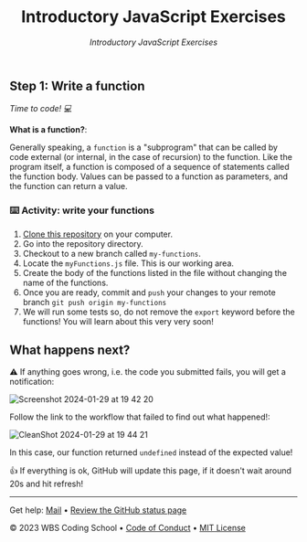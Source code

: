 <header>

<!--
  <<< Author notes: Course header >>>
  Read <https://skills.github.com/quickstart> for more information about how to build courses using this template.
  Include a 1280×640 image, course name in sentence case, and a concise description in emphasis.
  In your repository settings: enable template repository, add your 1280×640 social image, auto delete head branches.
  Next to "About", add description & tags; disable releases, packages, & environments.
  Add your open source license, GitHub uses the MIT license.
-->

# Introductory JavaScript Exercises

_Introductory JavaScript Exercises_

</header>

## Step 1: Write a function

_Time to code! :computer:_

**What is a function?**:

Generally speaking, a `function` is a "subprogram" that can be called by code external (or internal, in the case of recursion) to the function. Like the program itself, a function is composed of a sequence of statements called the function body. Values can be passed to a function as parameters, and the function can return a value.

### :keyboard: Activity: write your functions

1. [Clone this repository](https://docs.github.com/en/repositories/creating-and-managing-repositories/cloning-a-repository) on your computer.
2. Go into the repository directory.
3. Checkout to a new branch called `my-functions`.
4. Locate the `myFunctions.js` file. This is our working area.
5. Create the body of the functions listed in the file without changing the name of the functions.
6. Once you are ready, commit and `push` your changes to your remote branch `git push origin my-functions`
7. We will run some tests so, do not remove the `export` keyword before the functions! You will learn about this very very soon!

## What happens next?

:warning: If anything goes wrong, i.e. the code you submitted fails, you will get a notification:

![Screenshot 2024-01-29 at 19 42 20](https://github.com/WBSCodingSchool/Intro-to-JS/assets/19370560/d86499f5-ebbc-49a9-bdba-a8cbeded584e)

Follow the link to the workflow that failed to find out what happened!:

![CleanShot 2024-01-29 at 19 44 21](https://github.com/WBSCodingSchool/Intro-to-JS/assets/19370560/01863ac7-706c-4003-9f91-b484b5a4d2a9)

In this case, our function returned `undefined` instead of the expected value!

👍 If everything is ok, GitHub will update this page, if it doesn't wait around 20s and hit refresh!

<footer>

<!--
  <<< Author notes: Footer >>>
  Add a link to get support, GitHub status page, code of conduct, license link.
-->

---

Get help: [Mail](mailto:jorge.paul@wbscodingschool.com) &bull; [Review the GitHub status page](https://www.githubstatus.com/)

&copy; 2023 WBS Coding School &bull; [Code of Conduct](https://www.contributor-covenant.org/version/2/1/code_of_conduct/code_of_conduct.md) &bull; [MIT License](https://gh.io/mit)

</footer>
